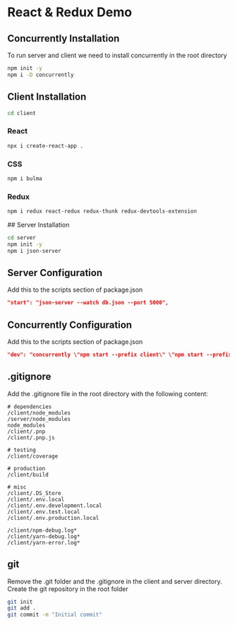 # React & Redux Demo

## Concurrently Installation

To run server and client we need to install concurrently in the root directory

```bash
npm init -y
npm i -D concurrently
```

## Client Installation

```bash
cd client
```

### React

```bash
npx i create-react-app .
```

### CSS

```bash
npm i bulma
```

### Redux

```bash
npm i redux react-redux redux-thunk redux-devtools-extension
```

## Server Installation

```bash
cd server
npm init -y
npm i json-server
```

## Server Configuration

Add this to the scripts section of package.json

```json
"start": "json-server --watch db.json --port 5000",
```

## Concurrently Configuration

Add this to the scripts section of package.json

```json
"dev": "concurrently \"npm start --prefix client\" \"npm start --prefix server\""
```

## .gitignore

Add the .gitignore file in the root directory with the following content:

```
# dependencies
/client/node_modules
/server/node_modules
node_modules
/client/.pnp
/client/.pnp.js

# testing
/client/coverage

# production
/client/build

# misc
/client/.DS_Store
/client/.env.local
/client/.env.development.local
/client/.env.test.local
/client/.env.production.local

/client/npm-debug.log*
/client/yarn-debug.log*
/client/yarn-error.log*
```

## git

Remove the .git folder and the .gitignore in the client and server directory.
Create the git repository in the root folder

```bash
git init
git add .
git commit -m "Initial commit"
```
